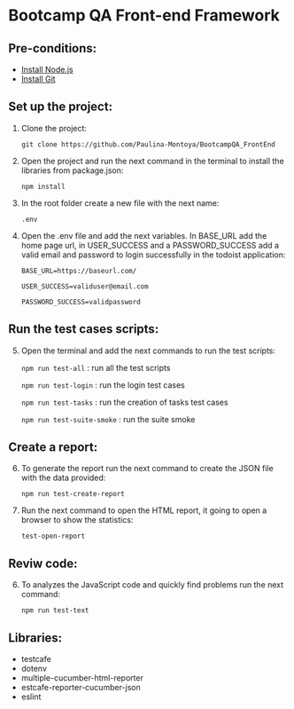 # Bootcamp QA Front-end Framework

## Pre-conditions:
- [Install Node.js](https://nodejs.org/en/download/current/)
- [Install Git](https://git-scm.com/downloads)

## Set up the project:
1. Clone the project:

    `git clone https://github.com/Paulina-Montoya/BootcampQA_FrontEnd`

2. Open the project and run the next command in the terminal to install the libraries from package.json:

    `npm install`

3. In the root folder create a new file with the next name:

    `.env`

4. Open the .env file and add the next variables. In BASE_URL add the home page url, in USER_SUCCESS and a PASSWORD_SUCCESS add a valid email and password to login successfully in the todoist application:

    `BASE_URL=https://baseurl.com/`

    `USER_SUCCESS=validuser@email.com`

    `PASSWORD_SUCCESS=validpassword`

## Run the test cases scripts:
5. Open the terminal and add the next commands to run the test scripts:

    `npm run test-all` : run all the test scripts
   
    `npm run test-login` : run the login test cases
    
    `npm run test-tasks` : run the creation of tasks test cases
    
    `npm run test-suite-smoke` : run the suite smoke

## Create a report:
6. To generate the report run the next command to create the JSON file with the data provided:

    `npm run test-create-report`

7. Run the next command to open the HTML report, it going to open a browser to show the statistics:

    `test-open-report`

## Reviw code:
6. To analyzes the JavaScript code and quickly find problems run the next command:

    `npm run test-text` 

## Libraries:

- testcafe
- dotenv
- multiple-cucumber-html-reporter
- estcafe-reporter-cucumber-json
- eslint
